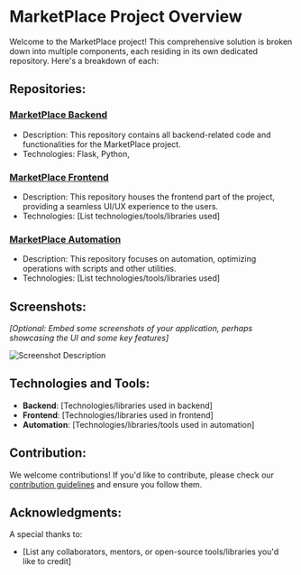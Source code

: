 # MarketPlace Project Overview

Welcome to the MarketPlace project! This comprehensive solution is broken down into multiple components, each residing in its own dedicated repository. Here's a breakdown of each:

## Repositories:

### [MarketPlace Backend](https://github.com/SamuelOkasia/MarketPlaceBackend)
- Description: This repository contains all backend-related code and functionalities for the MarketPlace project.
- Technologies: Flask, Python, 

### [MarketPlace Frontend](#)
- Description: This repository houses the frontend part of the project, providing a seamless UI/UX experience to the users.
- Technologies: [List technologies/tools/libraries used]

### [MarketPlace Automation](#)
- Description: This repository focuses on automation, optimizing operations with scripts and other utilities.
- Technologies: [List technologies/tools/libraries used]

## Screenshots:

*[Optional: Embed some screenshots of your application, perhaps showcasing the UI and some key features]*

![Screenshot Description](URL_TO_SCREENSHOT)

## Technologies and Tools:

- **Backend**: [Technologies/libraries used in backend]
- **Frontend**: [Technologies/libraries used in frontend]
- **Automation**: [Technologies/libraries/tools used in automation]

## Contribution:

We welcome contributions! If you'd like to contribute, please check our [contribution guidelines](#) and ensure you follow them.

## Acknowledgments:

A special thanks to:
- [List any collaborators, mentors, or open-source tools/libraries you'd like to credit]

